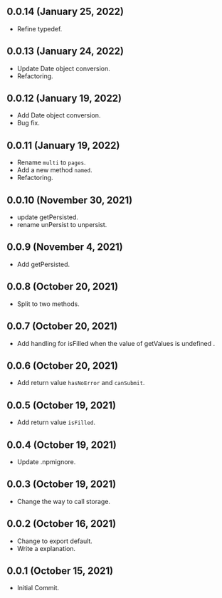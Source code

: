 ## 0.0.14 (January 25, 2022)

- Refine typedef.

## 0.0.13 (January 24, 2022)

- Update Date object conversion.
- Refactoring.

## 0.0.12 (January 19, 2022)

- Add Date object conversion.
- Bug fix.

## 0.0.11 (January 19, 2022)

- Rename `multi` to `pages`.
- Add a new method `named`.
- Refactoring.

## 0.0.10 (November 30, 2021)

- update getPersisted.
- rename unPersist to unpersist.

## 0.0.9 (November 4, 2021)

- Add getPersisted.

## 0.0.8 (October 20, 2021)

- Split to two methods.

## 0.0.7 (October 20, 2021)

- Add handling for isFilled when the value of getValues is undefined .

## 0.0.6 (October 20, 2021)

- Add return value `hasNoError` and `canSubmit`.

## 0.0.5 (October 19, 2021)

- Add return value `isFilled`.

## 0.0.4 (October 19, 2021)

- Update .npmignore.

## 0.0.3 (October 19, 2021)

- Change the way to call storage.

## 0.0.2 (October 16, 2021)

- Change to export default.
- Write a explanation.

## 0.0.1 (October 15, 2021)

- Initial Commit.
